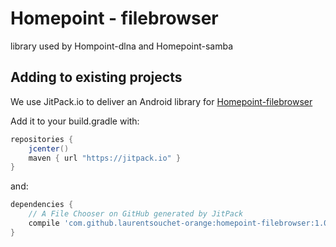 # Homepoint - filebrowser

library used by Hompoint-dlna and Homepoint-samba

Adding to existing projects
--------------------------------------
We use JitPack.io to deliver an Android library for [Homepoint-filebrowser](https://jitpack.io/#LaurentSouchet-Orange/Homepoint-filebrowser)

Add it to your build.gradle with:
```gradle
repositories {
    jcenter()
    maven { url "https://jitpack.io" }
}
```
and:

```gradle
dependencies {
    // A File Chooser on GitHub generated by JitPack
    compile 'com.github.laurentsouchet-orange:homepoint-filebrowser:1.0.2'
}
```


